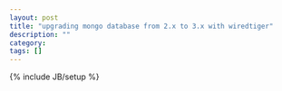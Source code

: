 ```yaml
---
layout: post
title: "upgrading mongo database from 2.x to 3.x with wiredtiger"
description: ""
category: 
tags: []
---
```

{% include JB/setup %}

